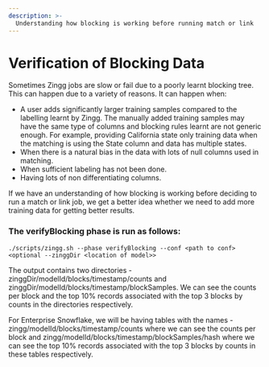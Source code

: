 ```yaml
---
description: >-
  Understanding how blocking is working before running match or link
---
```


# Verification of Blocking Data

Sometimes Zingg jobs are slow or fail due to a poorly learnt blocking tree. This can happen due to a variety of reasons. It can happen when:
- A user adds significantly larger training samples compared to the labelling learnt by Zingg. The manually added training samples may have the same type of columns and blocking rules learnt are not generic enough. For example, providing California state only training data when the matching is using the State column and data has multiple states.
- When there is a natural bias in the data with lots of null columns used in matching.
- When sufficient labeling has not been done.
- Having lots of non differentiating columns.

If we have an understanding of how blocking is working before deciding to run a match or link job, we get a better idea whether we need to add more training data for getting better results.

### The verifyBlocking phase is run as follows:

`./scripts/zingg.sh --phase verifyBlocking --conf <path to conf> <optional --zinggDir <location of model>>`

The output contains two directories - zinggDir/modelId/blocks/timestamp/counts and zinggDir/modelId/blocks/timestamp/blockSamples. We can see the counts per block and the top 10% records associated with the top 3 blocks by counts in the directories respectively.

For Enterprise Snowflake, we will be having tables with the names - zingg/modelId/blocks/timestamp/counts where we can see the counts per block and zingg/modelId/blocks/timestamp/blockSamples/hash where we can see the top 10% records associated with the top 3 blocks by counts in these tables respectively.